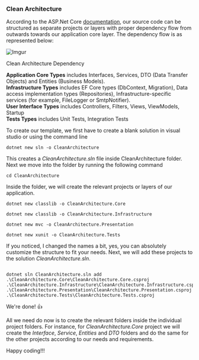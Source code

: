 
### Clean Architecture
According to the ASP.Net Core [documentation](https://docs.microsoft.com/en-us/dotnet/architecture/modern-web-apps-azure/common-web-application-architectures#clean-architecture), our source code can be structured as separate projects or layers with proper dependency flow from outwards towards our application core layer. The dependency flow is as represented below: 

![Imgur](https://i.imgur.com/culkU5x.png)
<figcaption>Clean Architecture Dependency</figcaption>

__Application Core Types__ includes Interfaces, Services, DTO (Data Transfer Objects) and Entities (Business Models).<br/>
__Infrastructure Types__ includes EF Core types (DbContext, Migration), Data access implementation types (Repositories), Infrastructure-specific services (for example, FileLogger or SmtpNotifier).<br/>
__User Interface Types__ includes Controllers, Filters, Views, ViewModels, Startup<br/>
__Tests Types__ includes Unit Tests, Integration Tests

To create our template, we first have to create a blank solution in visual studio or using the command line

```
dotnet new sln -o CleanArchitecture
```

This creates a *CleanArchitecture.sln* file inside CleanArchitecture folder.
Next we move into the folder by running the following command

```
cd CleanArchitecture
```

Inside the folder, we will create the relevant projects or layers of our application.

```
dotnet new classlib -o CleanArchitecture.Core

dotnet new classlib -o CleanArchitecture.Infrastructure

dotnet new mvc -o CleanArchitecture.Presentation

dotnet new xunit -o CleanArchitecture.Tests
```

If you noticed, I changed the names a bit, yes, you can absolutely customize the structure to fit your needs. 
Next, we will add these projects to the solution *CleanArchitecture.sln*.

```

dotnet sln CleanArchitecture.sln add .\CleanArchitecture.Core\CleanArchitecture.Core.csproj .\CleanArchitecture.Infrastructure\CleanArchitecture.Infrastructure.csproj .\CleanArchitecture.Presentation\CleanArchitecture.Presentation.csproj .\CleanArchitecture.Tests\CleanArchitecture.Tests.csproj

```

We're done! 👍

All we need do now is to create the relevant folders inside the individual project folders. For instance, for *CleanArchitecture.Core* project we will create the _Interface_, _Service_, _Entities_ and _DTO_ folders and do the same for the other projects according to our needs and requirements.

Happy coding!!!